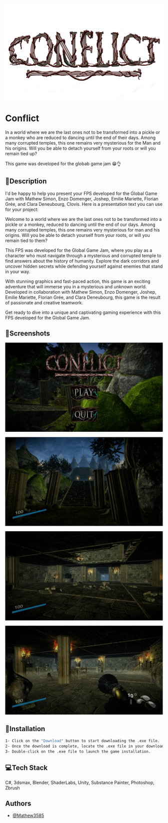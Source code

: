 
![Logo](https://github.com/Mathew3585/GlobalGameJam-ConflitGame/blob/main/Image/FCN8tY.png?raw=true)


# Conflict

In a world where we are the last ones not to be transformed into a pickle or a monkey who are reduced to dancing until the end of their days. Among many corrupted temples, this one remains very mysterious for the Man and his origins. Will you be able to detach yourself from your roots or will you remain tied up?



This game was developed for the globab game jam 😁👌


## 📜Description

I'd be happy to help you present your FPS developed for the Global Game Jam with Mathew Simon, Enzo Domenger, Joshep, Emilie Mariette, Florian Grée, and Clara Deneubourg, Clovis. Here is a presentation text you can use for your project:

Welcome to a world where we are the last ones not to be transformed into a pickle or a monkey, reduced to dancing until the end of our days. Among many corrupted temples, this one remains very mysterious for man and his origins. Will you be able to detach yourself from your roots, or will you remain tied to them?

This FPS was developed for the Global Game Jam, where you play as a character who must navigate through a mysterious and corrupted temple to find answers about the history of humanity. Explore the dark corridors and uncover hidden secrets while defending yourself against enemies that stand in your way.

With stunning graphics and fast-paced action, this game is an exciting adventure that will immerse you in a mysterious and unknown world. Developed in collaboration with Mathew Simon, Enzo Domenger, Joshep, Emilie Mariette, Florian Grée, and Clara Deneubourg, this game is the result of passionate and creative teamwork.

Get ready to dive into a unique and captivating gaming experience with this FPS developed for the Global Game Jam.


## 📸Screenshots

![Menu](https://github.com/Mathew3585/GlobalGameJam-ConflitGame/blob/main/Image/qTIlYL.png?raw=true)

![g1](https://github.com/Mathew3585/GlobalGameJam-ConflitGame/blob/main/Image/EvvS9v.png?raw=true)

![g2](https://github.com/Mathew3585/GlobalGameJam-ConflitGame/blob/main/Image/DROu7E.png?raw=true)

![g3](https://github.com/Mathew3585/GlobalGameJam-ConflitGame/blob/main/Image/R31sMt.png?raw=true)

## 💾Installation
```bash
1- Click on the "Download" button to start downloading the .exe file.
2- Once the download is complete, locate the .exe file in your download folder.
3- Double-click on the .exe file to launch the game installation.
```
    
## 💻Tech Stack

C#, 3dsmax, Blender, ShaderLabs, Unity, Substance Painter, Photoshop, Zbrush




## Authors

- [@Mathew3585](https://www.github.com/Mathew3585)
